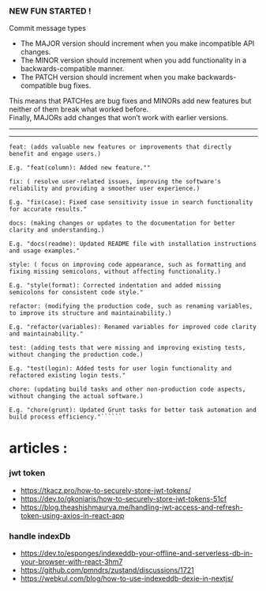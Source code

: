 ### NEW FUN STARTED !

Commit message types

- The MAJOR version should increment when you make incompatible API changes.
- The MINOR version should increment when you add functionality in a backwards-compatible manner.
- The PATCH version should increment when you make backwards-compatible bug fixes.

This means that PATCHes are bug fixes and MINORs add new features but neither of them break what worked before. <br/> Finally, MAJORs add changes that won’t work with earlier versions.

<hr/>
<hr/>

```````
feat: (adds valuable new features or improvements that directly benefit and engage users.)

E.g. "feat(column): Added new feature.""

fix: ( resolve user-related issues, improving the software's reliability and providing a smoother user experience.)

E.g. "fix(case): Fixed case sensitivity issue in search functionality for accurate results."

docs: (making changes or updates to the documentation for better clarity and understanding.)

E.g. "docs(readme): Updated README file with installation instructions and usage examples."

style: ( focus on improving code appearance, such as formatting and fixing missing semicolons, without affecting functionality.)

E.g. "style(format): Corrected indentation and added missing semicolons for consistent code style."

refactor: (modifying the production code, such as renaming variables, to improve its structure and maintainability.)

E.g. "refactor(variables): Renamed variables for improved code clarity and maintainability."

test: (adding tests that were missing and improving existing tests, without changing the production code.)

E.g. "test(login): Added tests for user login functionality and refactored existing login tests."

chore: (updating build tasks and other non-production code aspects, without changing the actual software.)

E.g. "chore(grunt): Updated Grunt tasks for better task automation and build process efficiency."``````

```````

# articles :

### jwt token

- https://tkacz.pro/how-to-securely-store-jwt-tokens/
- https://dev.to/gkoniaris/how-to-securely-store-jwt-tokens-51cf
- https://blog.theashishmaurya.me/handling-jwt-access-and-refresh-token-using-axios-in-react-app

### handle indexDb

- https://dev.to/esponges/indexeddb-your-offline-and-serverless-db-in-your-browser-with-react-3hm7
- https://github.com/pmndrs/zustand/discussions/1721
- https://webkul.com/blog/how-to-use-indexeddb-dexie-in-nextjs/
